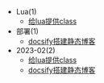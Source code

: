 - Lua(1)
    - [给lua提供class](/Lua/给lua提供class.md)
- 部署(1)
    - [docsify搭建静态博客](/部署/docsify搭建静态博客.md)
- 2023-02(2)
    - [给lua提供class](/Lua/给lua提供class.md)
    - [docsify搭建静态博客](/部署/docsify搭建静态博客.md)